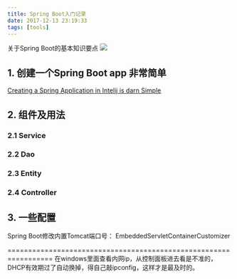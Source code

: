 ```yaml
---
title: Spring Boot入门记录
date: 2017-12-13 23:19:33
tags: [tools]
---
```



关于Spring Boot的基本知识要点
![](http://odzl05jxx.bkt.clouddn.com/image/jpg/scenery1511100670897.jpg?imageView2/2/w/600)
<!--more-->


## 1. 创建一个Spring Boot app 非常简单
[Creating a Spring Application in Intelij is darn Simple](https://medium.com/@ahmetkapusuz/spring-boot-hello-world-application-with-intellij-idea-1524c68ddaae)


## 2. 组件及用法

### 2.1 Service
### 2.2 Dao
### 2.3 Entity
### 2.4 Controller

## 3. 一些配置
Spring Boot修改内置Tomcat端口号：
EmbeddedServletContainerCustomizer

=================================================================
在windows里面查看内网ip，从控制面板进去看是不准的，DHCP有效期过了自动换掉，得自己敲ipconfig，这样才是最及时的。

